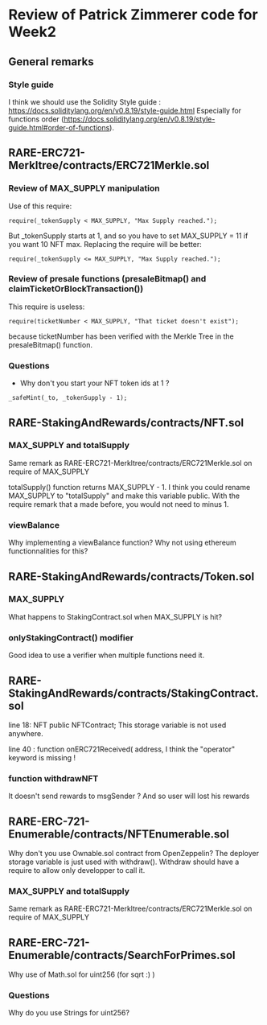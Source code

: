 # Review of Patrick Zimmerer code for Week2

## General remarks
### Style guide
I think we should use the Solidity Style guide : https://docs.soliditylang.org/en/v0.8.19/style-guide.html
Especially for functions order (https://docs.soliditylang.org/en/v0.8.19/style-guide.html#order-of-functions).



## RARE-ERC721-Merkltree/contracts/ERC721Merkle.sol

### Review of MAX_SUPPLY manipulation
Use of this require:
```sol
require(_tokenSupply < MAX_SUPPLY, "Max Supply reached.");
```
But _tokenSupply starts at 1, and so you have to set MAX_SUPPLY = 11 if you want 10 NFT max.
Replacing the require will be better:
```sol
require(_tokenSupply <= MAX_SUPPLY, "Max Supply reached.");
```

### Review of presale functions (presaleBitmap() and claimTicketOrBlockTransaction())
This require is useless:
```sol
require(ticketNumber < MAX_SUPPLY, "That ticket doesn't exist");
```
because ticketNumber has been verified with the Merkle Tree in the presaleBitmap() function.

### Questions
- Why don't you start your NFT token ids at 1 ?
```sol
_safeMint(_to, _tokenSupply - 1);
```

## RARE-StakingAndRewards/contracts/NFT.sol
### MAX_SUPPLY and totalSupply
Same remark as RARE-ERC721-Merkltree/contracts/ERC721Merkle.sol on require of MAX_SUPPLY

totalSupply() function returns MAX_SUPPLY - 1. I think you could rename MAX_SUPPLY to "totalSupply" and make this variable public. With the require remark that a made before, you would not need to minus 1.

### viewBalance
Why implementing a viewBalance function? Why not using ethereum functionnalities for this?


## RARE-StakingAndRewards/contracts/Token.sol
### MAX_SUPPLY
What happens to StakingContract.sol when MAX_SUPPLY is hit?

### onlyStakingContract() modifier
Good idea to use a verifier when multiple functions need it.


## RARE-StakingAndRewards/contracts/StakingContract.sol
line 18: NFT public NFTContract;
This storage variable is not used anywhere.

line 40 : function onERC721Received(
        address,
I think the "operator" keyword is missing !

### function withdrawNFT
It doesn't send rewards to msgSender ? And so user will lost his rewards

## RARE-ERC-721-Enumerable/contracts/NFTEnumerable.sol
Why don't you use Ownable.sol contract from OpenZeppelin?
The deployer storage variable is just used with withdraw().
Withdraw should have a require to allow only developper to call it.

### MAX_SUPPLY and totalSupply
Same remark as RARE-ERC721-Merkltree/contracts/ERC721Merkle.sol on require of MAX_SUPPLY

## RARE-ERC-721-Enumerable/contracts/SearchForPrimes.sol
Why use of Math.sol for uint256 (for sqrt :) )






### Questions
Why do you use Strings for uint256?


